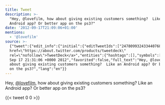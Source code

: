 ```yaml
---
title: Tweet
description: >-
  "Hey, @lovefilm, how about giving existing customers something?  Like an
  Android app? Or better app on the ps3?"
date: '2012-09-17T21:09:06+01:00'
mentions:
  - '@lovefilm'
source: >-
  {"tweet":{"edit_info":{"initial":{"editTweetIds":["247809932433440768"],"editableUntil":"2012-09-17T22:31:06.635Z","editsRemaining":"5","isEditEligible":true}},"retweeted":false,"source":"<a
  href=\"https://about.twitter.com/products/tweetdeck\"
  rel=\"nofollow\">TweetDeck</a>","entities":{"hashtags":[],"symbols":[],"user_mentions":[{"name":"LOVEFiLM","screen_name":"lovefilm","indices":["5","14"],"id_str":"4171983743","id":"4171983743"}],"urls":[]},"display_text_range":["0","110"],"favorite_count":"0","id_str":"247809932433440768","truncated":false,"retweet_count":"0","id":"247809932433440768","created_at":"Mon
  Sep 17 21:31:06 +0000 2012","favorited":false,"full_text":"Hey, @lovefilm, how
  about giving existing customers something?  Like an Android app? Or better app
  on the ps3?","lang":"en"}}
---
```

Hey, [@lovefilm](https://twitter.com/@lovefilm), how about giving existing customers something?  Like an Android app? Or better app on the ps3?
    
{{< tweet 0 0 >}}
    
